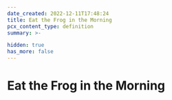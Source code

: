 ```yaml
---
date_created: 2022-12-11T17:48:24
title: Eat the Frog in the Morning
pcx_content_type: definition
summary: >-

hidden: true
has_more: false
---
```


# Eat the Frog in the Morning
